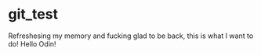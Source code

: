 # git_test
Refreshesing my memory and fucking glad to be back, this is what I want to do!
Hello Odin!